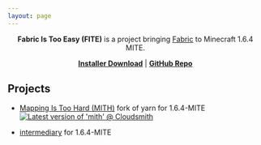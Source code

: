```yaml
---
layout: page
---
```


<div align="center">

**Fabric Is Too Easy (FITE)** is a project bringing [Fabric](https://fabricmc.net/) to Minecraft 1.6.4 MITE.

[**Installer Download**](https://github.com/FabricIsTooEasy/installer) | [**GitHub Repo**](https://github.com/FabricIsTooEasy/)

</div>

## Projects

- [Mapping Is Too Hard (MITH)](https://github.com/FabricIsTooEasy/MappingIsTooHard) fork of yarn for 1.6.4-MITE [![Latest version of 'mith' @ Cloudsmith](https://api-prd.cloudsmith.io/v1/badges/version/fabricistooeasy/mith/maven/mith/latest/a=noarch;xg=io.github.fabricistooeasy/?render=true&show_latest=true)](https://cloudsmith.io/~fabricistooeasy/repos/mith/packages/detail/maven/mith/latest/a=noarch;xg=io.github.fabricistooeasy/)

- [intermediary](https://github.com/FabricIsTooEasy/intermediary) for 1.6.4-MITE

